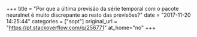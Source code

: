 +++
title = "Por que a última previsão da série temporal com o pacote neuralnet é muito discrepante ao resto das previsões?"
date = "2017-11-20 14:25:44"
categories = ["sopt"]
original_url = "https://pt.stackoverflow.com/q/256771"
at_home="no"
+++

